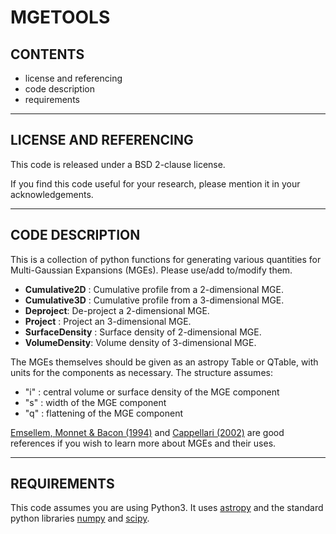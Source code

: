 MGETOOLS
========


CONTENTS
--------

* license and referencing
* code description
* requirements


-------------------------------------------------------------------------------


LICENSE AND REFERENCING
-----------------------

This code is released under a BSD 2-clause license.

If you find this code useful for your research, please mention it in your acknowledgements.


-------------------------------------------------------------------------------


CODE DESCRIPTION
----------------

This is a collection of python functions for generating various quantities for Multi-Gaussian Expansions (MGEs). Please use/add to/modify them.

* **Cumulative2D** : Cumulative profile from a 2-dimensional MGE.
* **Cumulative3D** : Cumulative profile from a 3-dimensional MGE.
* **Deproject**: De-project a 2-dimensional MGE.
* **Project** : Project an 3-dimensional MGE.
* **SurfaceDensity** : Surface density of 2-dimensional MGE.
* **VolumeDensity**: Volume density of 3-dimensional MGE.

The MGEs themselves should be given as an astropy Table or QTable, with units for the components as necessary. The structure assumes:

* "i" : central volume or surface density of the MGE component
* "s" : width of the MGE component
* "q" : flattening of the MGE component

[Emsellem, Monnet & Bacon (1994)](https://ui.adsabs.harvard.edu/#abs/1994A&A...285..723E/) and [Cappellari (2002)](https://ui.adsabs.harvard.edu/#abs/2002MNRAS.333..400C/) are good references if you wish to learn more about MGEs and their uses.


-------------------------------------------------------------------------------


REQUIREMENTS
------------

This code assumes you are using Python3. It uses [astropy](https://github.com/astropy/astropy) and the standard python libraries [numpy](http://www.numpy.org/) and [scipy](https://www.scipy.org/).
